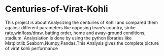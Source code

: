 # Centuries-of-Virat-Kohli
                                                                                               
This project is about Analysizing the centuries of Kohli and compared them against different parameters like opposing team’s country, strike rate,win/loss/draw, batting order, home and away-ground conditions, stadium. Analysiation is done by using the python libraries like Matplotlib,Seaborn,Numpy,Pandas.This Analysis gives the complete picture of virat kohli performance
